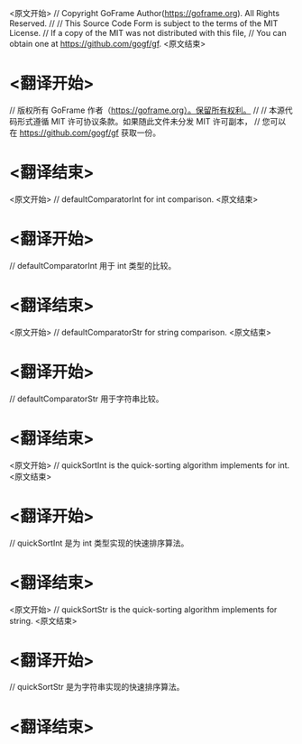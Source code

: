 
<原文开始>
// Copyright GoFrame Author(https://goframe.org). All Rights Reserved.
//
// This Source Code Form is subject to the terms of the MIT License.
// If a copy of the MIT was not distributed with this file,
// You can obtain one at https://github.com/gogf/gf.
<原文结束>

# <翻译开始>
// 版权所有 GoFrame 作者（https://goframe.org）。保留所有权利。
//
// 本源代码形式遵循 MIT 许可协议条款。如果随此文件未分发 MIT 许可副本，
// 您可以在 https://github.com/gogf/gf 获取一份。
# <翻译结束>


<原文开始>
// defaultComparatorInt for int comparison.
<原文结束>

# <翻译开始>
// defaultComparatorInt 用于 int 类型的比较。
# <翻译结束>


<原文开始>
// defaultComparatorStr for string comparison.
<原文结束>

# <翻译开始>
// defaultComparatorStr 用于字符串比较。
# <翻译结束>


<原文开始>
// quickSortInt is the quick-sorting algorithm implements for int.
<原文结束>

# <翻译开始>
// quickSortInt 是为 int 类型实现的快速排序算法。
# <翻译结束>


<原文开始>
// quickSortStr is the quick-sorting algorithm implements for string.
<原文结束>

# <翻译开始>
// quickSortStr 是为字符串实现的快速排序算法。
# <翻译结束>

